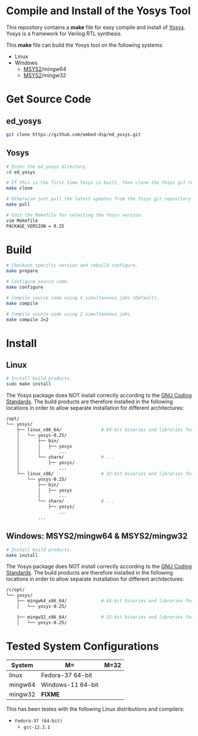 
# Compile and Install of the Yosys Tool

This repository contains a **make** file for easy compile and install of [Yosys](https://yosyshq.net/yosys).
Yosys is a framework for Verilog RTL synthesis.

This **make** file can build the Yosys tool on the following systems:
* Linux
* Windows
    * [MSYS2](https://www.msys2.org)/mingw64
    * [MSYS2](https://www.msys2.org)/mingw32


# Get Source Code

## ed_yosys

```bash
git clone https://github.com/embed-dsp/ed_yosys.git
```

## Yosys

```bash
# Enter the ed_yosys directory.
cd ed_yosys
```

```bash
# If this is the first time Yosys is built, then clone the Yosys git repository.
make clone
```

```bash
# Otherwise just pull the latest updates from the Yosys git repository.
make pull
```

```bash
# Edit the Makefile for selecting the Yosys version.
vim Makefile
PACKAGE_VERSION = 0.25
```


# Build

```bash
# Checkout specific version and rebuild configure.
make prepare
```

```bash
# Configure source code.
make configure
```

```bash
# Compile source code using 4 simultaneous jobs (Default).
make compile
```

```bash
# Compile source code using 2 simultaneous jobs.
make compile J=2
```


# Install

## Linux

```bash
# Install build products.
sudo make install
```

The Yosys package does NOT install correctly according to the
[GNU Coding Standards](https://www.gnu.org/prep/standards/standards.html).
The build products are therefore installed in the following locations in order 
to allow separate installation for different architectures:

```bash
/opt/
└── yosys/
    ├── linux_x86_64/               # 64-bit binaries and libraries for Linux
    │   └── yosys-0.25/
    │       ├── bin/
    │       │   ├── yosys
    │       │       ...
    │       └── share/              # ...
    │           ├── yosys/
    │               ...
    └── linux_x86/                  # 32-bit binaries and libraries for Linux
        └── yosys-0.25/
            ├── bin/
            │   ├── yosys
            │       ...
            └── share/              # ...
                ├── yosys/
                    ...
            ...
```

## Windows: MSYS2/mingw64 & MSYS2/mingw32

```bash
# Install build products.
make install
```

The Yosys package does NOT install correctly according to the
[GNU Coding Standards](https://www.gnu.org/prep/standards/standards.html).
The build products are therefore installed in the following locations in order 
to allow separate installation for different architectures:

```bash
/c/opt/
└── yosys/
    ├── mingw64_x86_64/             # 64-bit binaries and libraries for Windows
    │   └── yosys-0.25/

    ├── mingw32_x86_64/             # 32-bit binaries and libraries for Windows
    │   └── yosys-0.25/
```


# Tested System Configurations

System  | M=                | M=32  
--------|-------------------|-------------------
linux   | Fedora-37 64-bit  | 
mingw64 | Windows-11 64-bit |
mingw32 | **FIXME**         |

This has been testes with the following Linux distributions and compilers:
* `Fedora-37 (64-bit)`
    * `gcc-12.2.1`
